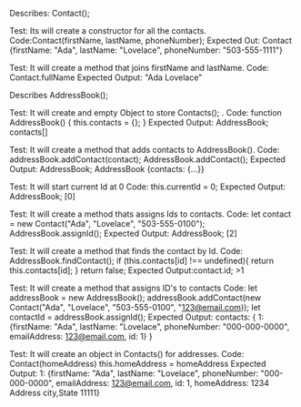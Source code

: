 Describes: Contact();

Test: Its will create a constructor for all the contacts.
Code:Contact(firstName, lastName, phoneNumber);
Expected Out: Contact {firstName: "Ada", lastName: "Lovelace", phoneNumber: "503-555-1111"}

Test: It will create a method that joins firstName and lastName.
Code: Contact.fullName
Expected Output: "Ada Lovelace"

Describes AddressBook();

Test: It will create and empty Object to store Contacts(); .
Code: function AddressBook() { this.contacts = {}; }
Expected Output: AddressBook; 
            contacts[]

Test: It will create a method that adds contacts to AddressBook().
Code: addressBook.addContact(contact);
AddressBook.addContact();
Expected Output: AddressBook;
                AddressBook {contacts: {…}}

Test: It will start current Id at 0
Code: this.currentId = 0;
Expected Output: AddressBook; [0]

Test: It will create a method thats assigns Ids to contacts.
Code: let contact = new Contact("Ada", "Lovelace", "503-555-0100");
AddressBook.assignId();
Expected Output: AddressBook; [2]

Test: It will create a method that finds the contact by Id.
Code: AddressBook.findContact();
if (this.contacts[id] !== undefined){
    return this.contacts[id];
}
return false;
Expected Output:contact.id;
               >1 

Test: It will create a method that assigns ID's to contacts
Code: let addressBook = new AddressBook();
addressBook.addContact(new Contact("Ada", "Lovelace", "503-555-0100", "123@email.com));
let contactId = addressBook.assignId();
Expected Output: contacts: {
    1: {firstName: "Ada", lastName: "Lovelace", phoneNumber: "000-000-0000", emailAddress: 123@email.com, id: 1}
}

Test: It will create an object in Contacts() for addresses.
Code: Contact(homeAddress)
this.homeAddress = homeAddress 
Expected Output: 1: {firstName: "Ada", lastName: "Lovelace", phoneNumber: "000-000-0000", emailAddress: 123@email.com, id: 1, homeAddress: 1234 Address city,State 11111}